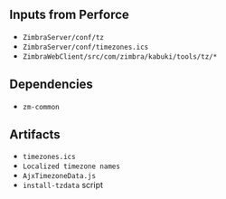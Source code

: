 ## Inputs from Perforce

- `ZimbraServer/conf/tz`
- `ZimbraServer/conf/timezones.ics`
- `ZimbraWebClient/src/com/zimbra/kabuki/tools/tz/*`

## Dependencies

- `zm-common`

## Artifacts

- `timezones.ics`
- `Localized timezone names`
- `AjxTimezoneData.js`
- `install-tzdata` script
